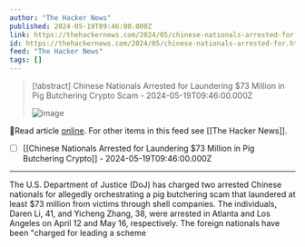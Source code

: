 ```yaml
---
author: "The Hacker News"
published: 2024-05-19T09:46:00.000Z
link: https://thehackernews.com/2024/05/chinese-nationals-arrested-for.html
id: https://thehackernews.com/2024/05/chinese-nationals-arrested-for.html
feed: "The Hacker News"
tags: []
---
```

> [!abstract] Chinese Nationals Arrested for Laundering $73 Million in Pig Butchering Crypto
                Scam - 2024-05-19T09:46:00.000Z
>
> ![image](https://blogger.googleusercontent.com/img/b/R29vZ2xl/AVvXsEgYY-3t_2tEUCVX41dZcLK7NZIikQ7t63JtNS5jX7NbaaimvXybHsXlveMWPFT7QoHTxI9pM4DTdCije4sDSd7Yt6c46gYuudMKp1Ud0L92UBMhLd_6-0_QldH6ucXCnWnOEbzO52dMTHetk494taJhWkjOi6pows13Ixl-zhXBPBkCiAt8k9kD51LsiNip/s1600/pig.png)

🔗Read article [online](https://thehackernews.com/2024/05/chinese-nationals-arrested-for.html). For other items in this feed see [[The Hacker News]].

- [ ] [[Chinese Nationals Arrested for Laundering $73 Million in Pig Butchering Crypto]] - 2024-05-19T09:46:00.000Z
- - -
The U.S. Department of Justice (DoJ) has charged two arrested Chinese nationals for allegedly orchestrating a pig butchering scam that laundered at least $73 million from victims through shell companies. The individuals, Daren Li, 41, and Yicheng Zhang, 38, were arrested in Atlanta and Los Angeles on April 12 and May 16, respectively. The foreign nationals have been "charged for leading a scheme
